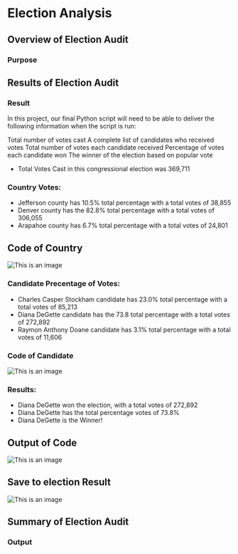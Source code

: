 # Election Analysis
## Overview of Election Audit 
### Purpose 



## Results of Election Audit 
### Result
In this project, our final Python script will need to be able to deliver the following information when the script is run: 

Total number of votes cast
A complete list of candidates who received votes
Total number of votes each candidate received
Percentage of votes each candidate won
The winner of the election based on popular vote


- Total Votes Cast in this congressional election was 369,711
 ### Country Votes:
- Jefferson county has 10.5% total percentage with a total votes of 38,855
- Denver county has the 82.8% total percentage with a total votes of 306,055
- Arapahoe county has 6.7% total percentage with a total votes of 24,801
## Code of Country 
![This is an image](https://github.com/NadaAdem/Election_Analysis/blob/main/Resources/Code_country.png)
### Candidate Precentage of Votes:
- Charles Casper Stockham candidate has 23.0% total percentage with a total votes of 85,213
- Diana DeGette candidate has the 73.8 total percentage with a total votes of 272,892
- Raymon Anthony Doane candidate has 3.1% total percentage with a total votes of 11,606
### Code of Candidate
![This is an image](https://github.com/NadaAdem/Election_Analysis/blob/main/Resources/Code_candidate.png )
### Results:
- Diana DeGette won the election, with a total votes of 272,892
- Diana DeGette has the total percentage votes of 73.8%
- Diana DeGette is the Winner!
## Output of Code
![This is an image](https://github.com/NadaAdem/Election_Analysis/blob/main/Resources/Output-Election_Results.png)

## Save to election Result 
![This is an image](https://github.com/NadaAdem/Election_Analysis/blob/main/Resources/Save_Election_Results.png )

## Summary of Election Audit 
### Output


